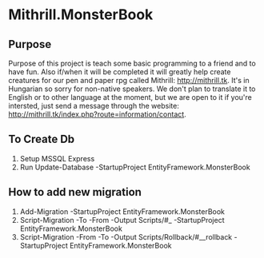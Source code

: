 # Mithrill.MonsterBook

## Purpose
Purpose of this project is teach some basic programming to a friend and to have fun. Also if/when it will be completed it will greatly help create creatures for our pen and paper rpg called Mithrill: http://mithrill.tk. It's in Hungarian so sorry for non-native speakers.
We don't plan to translate it to English or to other language at the moment, but we are open to it if you're intersted, just send a message through the website: http://mithrill.tk/index.php?route=information/contact.

## To Create Db
1. Setup MSSQL Express
2. Run Update-Database -StartupProject EntityFramework.MonsterBook

## How to add new migration
1. Add-Migration <NameOfMigration> -StartupProject EntityFramework.MonsterBook
2. Script-Migration -To <NameOfMigration> -From <NameOfPreviousMigration> -Output Scripts/#_<NameOfMigration> -StartupProject EntityFramework.MonsterBook
3. Script-Migration -From <NameOfMigration> -To <NameOfPreviousMigration> -Output Scripts/Rollback/#_<NameOfMigration>_rollback -StartupProject EntityFramework.MonsterBook